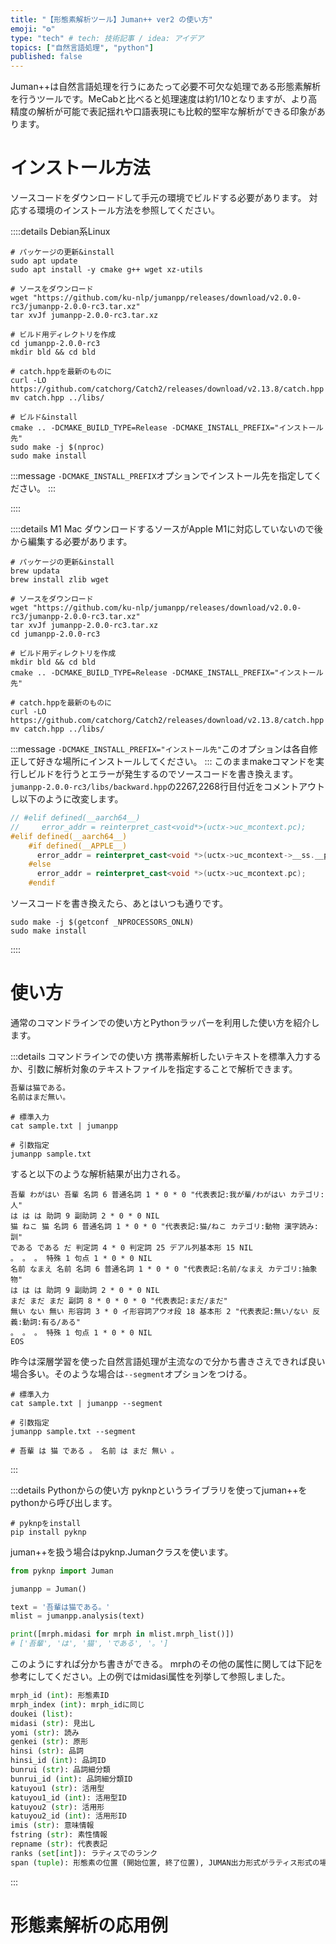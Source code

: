```yaml
---
title: "【形態素解析ツール】Juman++ ver2 の使い方"
emoji: "⚙️"
type: "tech" # tech: 技術記事 / idea: アイデア
topics: ["自然言語処理", "python"]
published: false
---
```


Juman++は自然言語処理を行うにあたって必要不可欠な処理である形態素解析を行うツールです。MeCabと比べると処理速度は約1/10となりますが、より高精度の解析が可能で表記揺れや口語表現にも比較的堅牢な解析ができる印象があります。

# インストール方法
ソースコードをダウンロードして手元の環境でビルドする必要があります。
対応する環境のインストール方法を参照してください。

::::details Debian系Linux
```shell
# パッケージの更新&install
sudo apt update
sudo apt install -y cmake g++ wget xz-utils

# ソースをダウンロード
wget "https://github.com/ku-nlp/jumanpp/releases/download/v2.0.0-rc3/jumanpp-2.0.0-rc3.tar.xz"
tar xvJf jumanpp-2.0.0-rc3.tar.xz

# ビルド用ディレクトリを作成
cd jumanpp-2.0.0-rc3
mkdir bld && cd bld

# catch.hppを最新のものに
curl -LO https://github.com/catchorg/Catch2/releases/download/v2.13.8/catch.hpp
mv catch.hpp ../libs/

# ビルド&install
cmake .. -DCMAKE_BUILD_TYPE=Release -DCMAKE_INSTALL_PREFIX="インストール先"
sudo make -j $(nproc)
sudo make install
```

:::message
`-DCMAKE_INSTALL_PREFIX`オプションでインストール先を指定してください。
:::

::::

::::details M1 Mac
ダウンロードするソースがApple M1に対応していないので後から編集する必要があります。
```shell
# パッケージの更新&install
brew updata
brew install zlib wget

# ソースをダウンロード
wget "https://github.com/ku-nlp/jumanpp/releases/download/v2.0.0-rc3/jumanpp-2.0.0-rc3.tar.xz"
tar xvJf jumanpp-2.0.0-rc3.tar.xz
cd jumanpp-2.0.0-rc3

# ビルド用ディレクトリを作成
mkdir bld && cd bld
cmake .. -DCMAKE_BUILD_TYPE=Release -DCMAKE_INSTALL_PREFIX="インストール先"

# catch.hppを最新のものに
curl -LO https://github.com/catchorg/Catch2/releases/download/v2.13.8/catch.hpp
mv catch.hpp ../libs/
```
:::message
`-DCMAKE_INSTALL_PREFIX="インストール先"`このオプションは各自修正して好きな場所にインストールしてください。
:::
このままmakeコマンドを実行しビルドを行うとエラーが発生するのでソースコードを書き換えます。
`jumanpp-2.0.0-rc3/libs/backward.hpp`の2267,2268行目付近をコメントアウトし以下のように改変します。
```c:jumanpp-2.0.0-rc3/libs/backward.hpp
// #elif defined(__aarch64__)
//     error_addr = reinterpret_cast<void*>(uctx->uc_mcontext.pc);
#elif defined(__aarch64__)
    #if defined(__APPLE__)
      error_addr = reinterpret_cast<void *>(uctx->uc_mcontext->__ss.__pc);
    #else
      error_addr = reinterpret_cast<void *>(uctx->uc_mcontext.pc);
    #endif
```
ソースコードを書き換えたら、あとはいつも通りです。
```shell
sudo make -j $(getconf _NPROCESSORS_ONLN)
sudo make install
```

::::

# 使い方
通常のコマンドラインでの使い方とPythonラッパーを利用した使い方を紹介します。

:::details コマンドラインでの使い方
携帯素解析したいテキストを標準入力するか、引数に解析対象のテキストファイルを指定することで解析できます。

```shell:sample.txt
吾輩は猫である。
名前はまだ無い。
```

```shell
# 標準入力
cat sample.txt | jumanpp

# 引数指定
jumanpp sample.txt
```

すると以下のような解析結果が出力される。
```
吾輩 わがはい 吾輩 名詞 6 普通名詞 1 * 0 * 0 "代表表記:我が輩/わがはい カテゴリ:人"
は は は 助詞 9 副助詞 2 * 0 * 0 NIL
猫 ねこ 猫 名詞 6 普通名詞 1 * 0 * 0 "代表表記:猫/ねこ カテゴリ:動物 漢字読み:訓"
である である だ 判定詞 4 * 0 判定詞 25 デアル列基本形 15 NIL
。 。 。 特殊 1 句点 1 * 0 * 0 NIL
名前 なまえ 名前 名詞 6 普通名詞 1 * 0 * 0 "代表表記:名前/なまえ カテゴリ:抽象物"
は は は 助詞 9 副助詞 2 * 0 * 0 NIL
まだ まだ まだ 副詞 8 * 0 * 0 * 0 "代表表記:まだ/まだ"
無い ない 無い 形容詞 3 * 0 イ形容詞アウオ段 18 基本形 2 "代表表記:無い/ない 反義:動詞:有る/ある"
。 。 。 特殊 1 句点 1 * 0 * 0 NIL
EOS
```

昨今は深層学習を使った自然言語処理が主流なので分かち書きさえできれば良い場合多い。そのような場合は`--segment`オプションをつける。
```shell
# 標準入力
cat sample.txt | jumanpp --segment

# 引数指定
jumanpp sample.txt --segment

# 吾輩 は 猫 である 。 名前 は まだ 無い 。
```

:::

:::details Pythonからの使い方
pyknpというライブラリを使ってjuman++をpythonから呼び出します。
```shell
# pyknpをinstall
pip install pyknp
```

juman++を扱う場合はpyknp.Jumanクラスを使います。
```python
from pyknp import Juman

jumanpp = Juman()

text = '吾輩は猫である。'
mlist = jumanpp.analysis(text)

print([mrph.midasi for mrph in mlist.mrph_list()])
# ['吾輩', 'は', '猫', 'である', '。']
```
このようにすれば分かち書きができる。
mrphのその他の属性に関しては下記を参考にしてください。上の例ではmidasi属性を列挙して参照しました。
```python
mrph_id (int): 形態素ID 
mrph_index (int): mrph_idに同じ
doukei (list): 
midasi (str): 見出し
yomi (str): 読み
genkei (str): 原形
hinsi (str): 品詞
hinsi_id (int): 品詞ID
bunrui (str): 品詞細分類
bunrui_id (int): 品詞細分類ID
katuyou1 (str): 活用型
katuyou1_id (int): 活用型ID
katuyou2 (str): 活用形
katuyou2_id (int): 活用形ID
imis (str): 意味情報
fstring (str): 素性情報
repname (str): 代表表記
ranks (set[int]): ラティスでのランク
span (tuple): 形態素の位置 (開始位置, 終了位置), JUMAN出力形式がラティス形式の場合のみ
```

:::

# 形態素解析の応用例